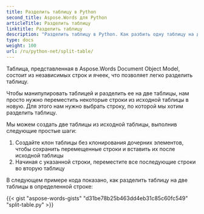 ```yaml
---
title: Разделить таблицу в Python
second_title: Aspose.Words для Python
articleTitle: Разделить таблицу
linktitle: Разделить таблицу
description: "Разделить таблицу в Python. Как разбить одну таблицу на две отдельные таблицы Python."
type: docs
weight: 100
url: /ru/python-net/split-table/
---
```


Таблица, представленная в Aspose.Words Document Object Model, состоит из независимых строк и ячеек, что позволяет легко разделить таблицу.

Чтобы манипулировать таблицей и разделить ее на две таблицы, нам просто нужно переместить некоторые строки из исходной таблицы в новую. Для этого нам нужно выбрать строку, по которой мы хотим разделить таблицу.

Мы можем создать две таблицы из исходной таблицы, выполнив следующие простые шаги:

1. Создайте клон таблицы без клонирования дочерних элементов, чтобы сохранить перемещенные строки и вставить их после исходной таблицы
2. Начиная с указанной строки, переместите все последующие строки во вторую таблицу

В следующем примере кода показано, как разделить таблицу на две таблицы в определенной строке:

{{< gist "aspose-words-gists" "d31be78b25b463dd4eb31c85c60fc549" "split-table.py" >}}
